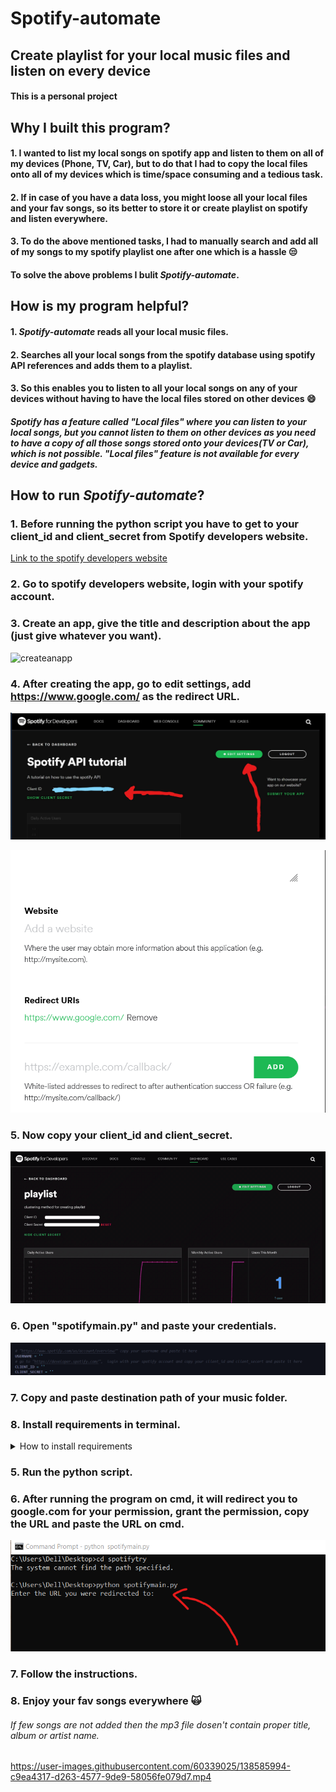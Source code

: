 # Spotify-automate

## Create playlist for your local music files and listen on every device

#### This is a personal project

## Why I built this program?

#### 1. I wanted to list my local songs on spotify app and listen to them on all of my devices (Phone, TV, Car), but to do that I had to copy the local files onto all of my devices which is time/space consuming and a tedious task.

#### 2. If in case of you have a data loss, you might loose all your local files and your fav songs, so its better to store it or create playlist on spotify and listen everywhere.

#### 3. To do the above mentioned tasks, I had to manually **search** and **add** all of my songs to my spotify playlist one after one which is a hassle :unamused:

#### To solve the above problems I bulit **_Spotify-automate_**.

## How is my program helpful?

#### 1. **_Spotify-automate_** reads all your local music files.

#### 2. Searches all your local songs from the spotify database using spotify API references and adds them to a playlist.

#### 3. So this enables you to listen to all your local songs on any of your devices without having to have the local files stored on other devices :smile:

##### Spotify has a feature called "Local files" where you can listen to your local songs, but you cannot listen to them on other devices as you need to have a copy of all those songs stored onto your devices(TV or Car), which is not possible. "Local files" feature is not available for every device and gadgets.

## How to run **_Spotify-automate_**?

### 1. Before running the python script you have to get to your client_id and client_secret from Spotify developers website.

[Link to the spotify developers website](https://developer.spotify.com/)

### 2. Go to spotify developers website, login with your spotify account.

### 3. Create an app, give the title and description about the app (just give whatever you want).

![createanapp](https://user-images.githubusercontent.com/60339025/139568599-566af85e-a6aa-4b9a-bbe7-945a33bed1ba.png)

### 4. After creating the app, go to edit settings, add https://www.google.com/ as the redirect URL.

![go to edit settings](imggif/editsettings.jpeg)

![add redirect URL](imggif/redirect.png)

### 5. Now copy your client_id and client_secret.

![Copy this](imggif/credentials.gif)

### 6. Open "spotifymain.py" and paste your credentials.

![paste here](imggif/pastecreds.png)

### 7. Copy and paste destination path of your music folder.

### 8. Install requirements in terminal.

<details>
<summary>How to install requirements</summary>
  <h3>pip install -r requirements.txt<h3>
</details>

### 5. Run the python script.

### 6. After running the program on cmd, it will redirect you to google.com for your permission, grant the permission, copy the URL and paste the URL on cmd.

![paste URL](imggif/pasteurl.png)

### 7. Follow the instructions.

### 8. Enjoy your fav songs everywhere :scream_cat:

###### If few songs are not added then the mp3 file dosen't contain proper title, album or artist name.

https://user-images.githubusercontent.com/60339025/138585994-c9ea4317-d263-4577-9de9-58056fe079d7.mp4
